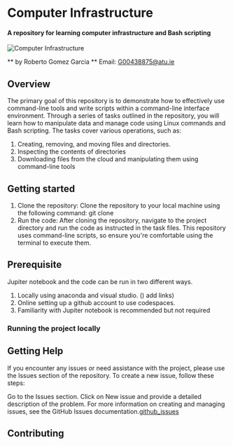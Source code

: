 # Computer Infrastructure

#### A repository for learning computer infrastructure and Bash scripting


![Computer Infrastructure](https://www.mbccs.com/wp-content/uploads/2018/08/it_infrastructure-1.jpg)


** by Roberto Gomez Garcia ** Email: G00438875@atu.ie



## Overview
The primary goal of this repository is to demonstrate how to effectively use command-line tools and write scripts within a command-line interface environment. Through a series of tasks outlined in the repository, you will learn how to manipulate data and manage code using Linux commands and Bash scripting. The tasks cover various operations, such as:

1)  Creating, removing, and moving files and directories.
2)  Inspecting the contents of directories
3)  Downloading files from the cloud and manipulating them using command-line tools


## Getting started

1)  Clone the repository:
Clone the repository to your local machine using the following command:
git clone <repository-url>
2)  Run the code: After cloning the repository, navigate to the project directory and run the code as instructed in the task files. This repository uses command-line scripts, so ensure you're comfortable using the terminal to execute them.

## Prerequisite 

Jupiter notebook and the code can be run in two different ways.

1.  Locally using  anaconda and visual studio. () add links)
2.  Online setting up a github account to use codespaces.
3.  Familiarity with Jupiter notebook is recommended but not required

### Running the project locally


## Getting Help
If you encounter any issues or need assistance with the project, please use the Issues section of the repository. To create a new issue, follow these steps:

Go to the Issues section.
Click on New issue and provide a detailed description of the problem.
For more information on creating and managing issues, see the GitHub Issues documentation.[github_issues](https://docs.github.com/en/issues)

## Contributing



